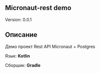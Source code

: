 ## Micronaut-rest demo
Version: 0.0.1
## Описание
Демо проект Rest API Micronaut + Postgres

Язык: **Kotlin**

Сборшик: **Gradle**